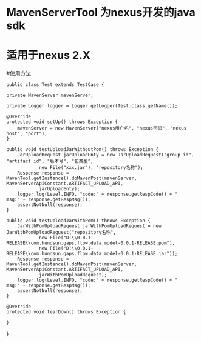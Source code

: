 
# MavenServerTool 为nexus开发的java sdk
# 适用于nexus 2.X
#使用方法
	
    public class Test extends TestCase {

	private MavenServer mavenServer;

	private Logger logger = Logger.getLogger(Test.class.getName());

	@Override
	protected void setUp() throws Exception {
		mavenServer = new MavenServer("nexus用户名", "nexus密码", "nexus host", "port");
	}

	public void testUploadJarWithoutPom() throws Exception {
		JarUploadRequest jarUploadEnty = new JarUploadRequest("group id", "artifact id", "版本号", "包类型",
				new File("xxx.jar"), "repository名称");
		Response response = MavenTool.getInstance().doMavenPost(mavenServer, MavenServerApiConstant.ARTIFACT_UPLOAD_API,
				jarUploadEnty);
		logger.log(Level.INFO, "code:" + response.getRespCode() + "    msg:" + response.getRespMsg());
		assertNotNull(response);
	}

	public void testUploadJarWithPom() throws Exception {
		JarWithPomUploadRequest jarWithPomUploadRequest = new JarWithPomUploadRequest("repository名称",
				new File("D:\\0.0.1-RELEASE\\com.hundsun.gaps.flow.data.model-0.0.1-RELEASE.pom"),
				new File("D:\\0.0.1-RELEASE\\com.hundsun.gaps.flow.data.model-0.0.1-RELEASE.jar"));
		Response response = MavenTool.getInstance().doMavenPost(mavenServer, MavenServerApiConstant.ARTIFACT_UPLOAD_API,
				jarWithPomUploadRequest);
		logger.log(Level.INFO, "code:" + response.getRespCode() + "    msg:" + response.getRespMsg());
		assertNotNull(response);
	}

	@Override
	protected void tearDown() throws Exception {

	}
}
